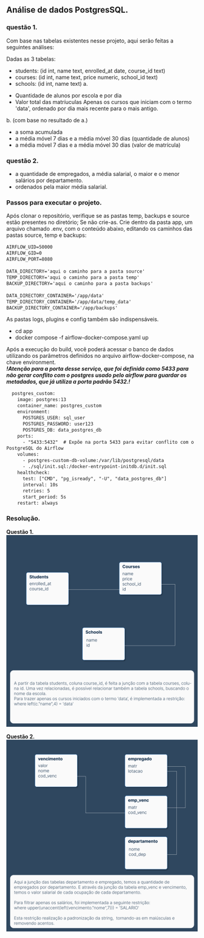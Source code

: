 ## Análise de dados PostgresSQL.

### questão 1.

Com base nas tabelas existentes nesse projeto, aqui serão feitas a seguintes análises:

Dadas as 3 tabelas:
- students: (id int, name text, enrolled_at date, course_id text)
- courses: (id int, name text, price numeric, school_id text)
- schools: (id int, name text)
a. 
* Quantidade de alunos por escola e por dia
* Valor total das matríuculas
Apenas os cursos que iniciam com o termo 'data', ordenado por dia mais recente para o mais antigo.

b. (com base no resultado de a.)
* a soma acumulada
* a média móvel 7 dias e a média móvel 30 dias (quantidade de alunos)
* a média móvel 7 dias e a média móvel 30 dias (valor de matrícula)

### questão 2.
* a quantidade de empregados, a média salarial, o maior e o menor salários por departamento.
* ordenados pela maior média salarial.

### Passos para executar o projeto.
Após clonar o repositório, verifique se as pastas temp, backups e source estão presentes no diretório; Se não crie-as.
Crie dentro da pasta app, um arquivo chamado .env, com o conteúdo abaixo, editando os caminhos das pastas source, temp e backups: <br>
```
AIRFLOW_UID=50000
AIRFLOW_GID=0
AIRFLOW_PORT=8080

DATA_DIRECTORY='aqui o caminho para a pasta source'
TEMP_DIRECTORY='aqui o caminho para a pasta temp'
BACKUP_DIRECTORY='aqui o caminho para a pasta backups'

DATA_DIRECTORY_CONTAINER='/app/data'
TEMP_DIRECTORY_CONTAINER='/app/data/temp_data'
BACKUP_DIRECTORY_CONTAINER='/app/backups'
```

As pastas logs, plugins e config também são indispensáveis. 

* cd app
* docker compose -f airflow-docker-compose.yaml up   

Após a execução do build, você poderá acessar o banco de dados utilizando os parâmetros definidos no arquivo airflow-docker-compose, na chave environment. <br>
***!Atenção para a porta desse serviço, que foi definida como 5433 para não gerar conflito com o postgres usado pelo airflow para guardar os metadados, que já utiliza a porta padrão 5432.!***

```
  postgres_custom:
    image: postgres:13
    container_name: postgres_custom
    environment:
      POSTGRES_USER: sql_user
      POSTGRES_PASSWORD: user123
      POSTGRES_DB: data_postgres_db
    ports:
      - "5433:5432"  # Expõe na porta 5433 para evitar conflito com o PostgreSQL do Airflow
    volumes:
      - postgres-custom-db-volume:/var/lib/postgresql/data
      - ./sql/init.sql:/docker-entrypoint-initdb.d/init.sql
    healthcheck:
      test: ["CMD", "pg_isready", "-U", "data_postgres_db"]
      interval: 10s
      retries: 5
      start_period: 5s
    restart: always
```

### Resolução.

**Questão 1.**
![questão 1](app/imagens/diagrama_questao_1.png)



**Questão 2.** <br>
![questão 1](app/imagens/diagrama_questao_2.png)

